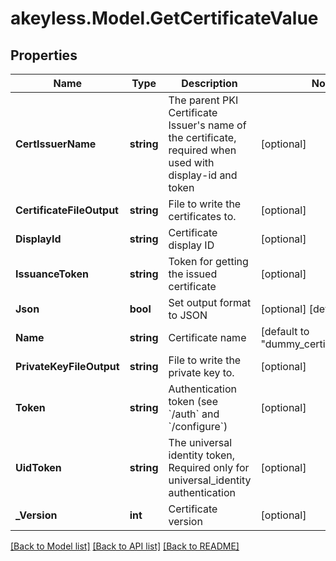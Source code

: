 # akeyless.Model.GetCertificateValue

## Properties

Name | Type | Description | Notes
------------ | ------------- | ------------- | -------------
**CertIssuerName** | **string** | The parent PKI Certificate Issuer&#39;s name of the certificate, required when used with display-id and token | [optional] 
**CertificateFileOutput** | **string** | File to write the certificates to. | [optional] 
**DisplayId** | **string** | Certificate display ID | [optional] 
**IssuanceToken** | **string** | Token for getting the issued certificate | [optional] 
**Json** | **bool** | Set output format to JSON | [optional] [default to false]
**Name** | **string** | Certificate name | [default to "dummy_certificate_name"]
**PrivateKeyFileOutput** | **string** | File to write the private key to. | [optional] 
**Token** | **string** | Authentication token (see &#x60;/auth&#x60; and &#x60;/configure&#x60;) | [optional] 
**UidToken** | **string** | The universal identity token, Required only for universal_identity authentication | [optional] 
**_Version** | **int** | Certificate version | [optional] 

[[Back to Model list]](../README.md#documentation-for-models) [[Back to API list]](../README.md#documentation-for-api-endpoints) [[Back to README]](../README.md)

